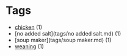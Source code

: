 # Tags

- [chicken](tags/chicken.md) (1)
- [no added salt](tags/no added salt.md) (1)
- [soup maker](tags/soup maker.md) (1)
- [weaning](tags/weaning.md) (1)

